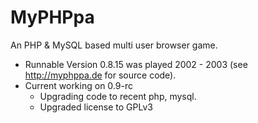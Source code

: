 # MyPHPpa
An PHP &amp; MySQL based multi user browser game. 

- Runnable Version 0.8.15 was played 2002 - 2003 (see http://myphppa.de for source code). 
- Current working on 0.9-rc
  - Upgrading code to recent php, mysql.
  - Upgraded license to GPLv3
